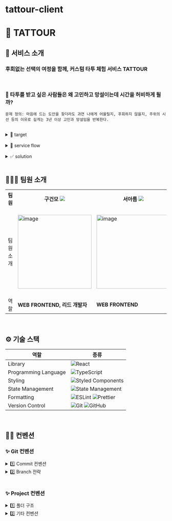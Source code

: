 # tattour-client

# 🦋 TATTOUR

## 📱 서비스 소개

### 후회없는 선택의 여정을 함께, 커스텀 타투 체험 서비스 TATTOUR

<br/>

### 🔎 타투를 받고 싶은 사람들은 왜 고민하고 망설이는데 시간을 허비하게 될까?

    문제 정의: 마음에 드는 도안을 찾더라도 과연 나에게 어울릴지, 후회하지 않을지, 주위의 시선 등의 이유로 길게는 3년 이상 고민과 망설임을 반복한다.

<br/>

<details>
<summary> 👀 target </summary>
	
- 타투를 하고 싶지만, 과연 후회하지 않을지. 고민과 망설임을 반복하며 리소스를 허비하는 고객
    
- 고민하는 도안 또는 개체를 [타투스티커]라는 수단을 통해 미리 부위에 부착하고 생활하며, 다양한 고민의 이유를 현실적으로 해결하고 해소할 수 있을 것임.

</details>

<br />

<details>
<summary>📍 service flow </summary>
	
1. 유저 로그인
    - 소셜 로그인 기능
    - 로그인 성공 시, 회원 전용 홈 화면으로 이동
	
2. `포인트`를 활용한 결제 서비스
    - 포인트가 구매 금액보다 적으면, 계좌로 구매 금액을 송금하여 포인트 충전 후 결제 가능
	
3. `커스텀 도안`의 유무에 따라 주문 페이지 및 금액이 달라짐.
	
4. `내 타투` 페이지에서 찜 목록과 주문 목록 화인 가능.
</details>

<br />

<details>
<summary>✅ solution</summary>
가상으로 체험해본다면, 더 나아가 생활해본다면 고민의 장벽을 대폭 낮출 수 있을 것이라고 판단함.

- `효율적인` 고민과 탐색 🔎

  - 타투스티커를 통해 타투 고민의 과정 단축 가능.

- `현실적인` 결정 💡

  - 체험과 생활을 통해 고객의 상황에 맞는 현실적인 결정 가능.

- `개인화 맞춤화` 경험 🪄
  - 개인이 고민하는 이유/상황에 맞는 직접적인 선택 및 결정 경험 가능.

<br />

즉! 소비자가 고민되는 모든 것들을 직접 타투스티커로 체험하며, 고민의 효율성을 높이는 커스터마이징된 타투를 선택 및 체험 가능.

</details>

<br/>

## 🙋🏻‍♀️ 팀원 소개

<div align="center">
	<table>
<th>팀원</th>
  <th>구건모  <a href="https://github.com/gunom"><img src="https://img.shields.io/badge/Github-181717?style=flat-square&logo=Github&logoColor=white&link=https://github.com/ljh0608"/></a>  </th>
	<th>서아름 <a href="https://github.com/Arooming"><img src="https://img.shields.io/badge/Github-181717?style=flat-square&logo=Github&logoColor=white&link=https://github.com/hae2ni"/></a>  </th>
    <th> 유지민 <a href="https://github.com/urjimyu"><img src="https://img.shields.io/badge/Github-181717?style=flat-square&logo=Github&logoColor=white&link=https://github.com/Yeonseo-Jo"/></a>  </th>
  <th> 조승희 <a href="https://github.com/lydiacho"><img src="https://img.shields.io/badge/Github-181717?style=flat-square&logo=Github&logoColor=white&link=https://github.com/Yeonseo-Jo"/></a>  </th>
  <th> 조연서 <a href="https://github.com/Yeonseo-Jo"><img src="https://img.shields.io/badge/Github-181717?style=flat-square&logo=Github&logoColor=white&link=https://github.com/Yeonseo-Jo"/></a>  </th>
	<tr>
	<td> 팀원 소개 </td>
		<td> <img width="230" alt="image" src="https://user-images.githubusercontent.com/80264647/252587166-85b4b938-e123-4a83-ad4b-ce3b7e28cd52.jpeg">
 </td>
		<td> <img width="230" alt="image" src="https://avatars.githubusercontent.com/u/80264647?v=4"></td>  
		<td><img width="230" height="270" alt="image" src="https://github.com/TEAM-TATTOUR/tattour-client/assets/92876819/11be19b8-442b-4d7b-9a0d-266d92a8ae03"></td>
        <td> <img width="230" alt="image" src="https://avatars.githubusercontent.com/u/81505421?v=4"></td>  
		<td><img width="230" height="270" alt="image" src="https://github.com/SopkathonTeam2/Client/assets/77691829/4828df0b-3fad-44bd-a243-7682687aff66"></td>
	</tr>
	<tr>
	<td> 역할 </td>
	<td>
		<strong>WEB FRONTEND, 리드 개발자</strong>
	</td>
	<td>
		<strong>WEB FRONTEND</strong>
	</td>
	<td>
		<strong>WEB FRONTEND</strong>
	</td>
    <td>
		<strong>WEB FRONTEND</strong>
	</td>
    <td>
		<strong>WEB FRONTEND</strong>
	</td>
    </tr>
	</table>
</div>

<br/>

## ⚙️ 기술 스택

<div align="center">

| 역할                 | 종류                                                                                                                                                                                                              |
| -------------------- | ----------------------------------------------------------------------------------------------------------------------------------------------------------------------------------------------------------------- |
| Library              | ![React](https://img.shields.io/badge/React-61DAFB?style=for-the-badge&logo=React&logoColor=black)                                                                                                                |
| Programming Language | ![TypeScript](https://img.shields.io/badge/TypeScript-3178C6.svg?style=for-the-badge&logo=TypeScript&logoColor=white)                                                                                             |
| Styling              | ![Styled Components](https://img.shields.io/badge/styled--components-DB7093?style=for-the-badge&logo=styled-components&logoColor=white)                                                                           |
| State Management     | ![State Management](https://img.shields.io/badge/recoil-f26b00?style=for-the-badge&logo=Recoil)                                                                                                                   |
| Formatting           | ![ESLint](https://img.shields.io/badge/ESLint-4B3263?style=for-the-badge&logo=eslint&logoColor=white) ![Prettier](https://img.shields.io/badge/Prettier-F7B93E?style=for-the-badge&logo=prettier&logoColor=white) |
| Version Control      | ![Git](https://img.shields.io/badge/git-%23F05033.svg?style=for-the-badge&logo=git&logoColor=white) ![GitHub](https://img.shields.io/badge/github-%23121011.svg?style=for-the-badge&logo=github&logoColor=white)  |

</div>

<br/>

## ✍🏻 컨벤션

### ✨ Git 컨벤션

<details>
<summary> 1️⃣ Commit 컨벤션  </summary>

- 기본적인것 (feat, fix, chore, ..) 중점적으로 지키기!

| 제목     | 내용                                        |
| -------- | ------------------------------------------- |
| init     | 브랜치 첫 커밋                              |
| feat     | 새로운 기능에 대한 커밋                     |
| fix      | 버그 수정에 대한 커밋                       |
| build    | 빌드 관련 파일 수정에 대한 커밋             |
| chore    | 그 외 자잘한 수정에 대한 커밋               |
| docs     | 문서 수정에 대한 커밋                       |
| style    | style: 코드 스타일 혹은 포맷 등에 관한 커밋 |
| refactor | 코드 리팩토링에 대한 커밋                   |

</details>

<details>
<summary> 2️⃣ Branch 전략 </summary>
  
```  
1. feature 브랜치를 파고 페이지 단위로 이름 생성 ex)feature/LoginPage

2. feature 브랜치 하위에 이슈 번호를 포함한 기능 단위 브랜치 생성 ex)LoginPage/#6-login

3. develop 브랜치 만들어서 페이지 단위 브랜치는 dev브랜치로 merge

4. 개발이 최종적으로 끝나면 main에 dev 브랜치 merge

5. 개발단계에서 merge가 이루어지면 develop pull 받아오기 !

````

</details>

<br/>

### ✨ Project 컨벤션

<details>
<summary >1️⃣ 폴더 구조 </summary>

* 공통 컴포넌트를 분리
* 페이지 단위로 러프하게 분리

```tsx
├── public 🗂 썸네일 이미지, 로고 이미지 저장
├── .eslintrc.cjs ✨ 린트 설정
├── .prettierrc.cjs ✨ 프리티어 설정
├── package.json 📦 설치된 패키지를 관리하는 파일
└── src
    ├── App.tsx ✡️ 앱의 라우팅과 글로벌 스타일 지정
    │
    ├── main.tsx
    │
    ├── Router.tsx ✡️ 라우터 설정
    │
    ├── assets
    │   ├── icon 🖼 이미지 파일들 저장
    │   ├── └── svgs 🌁 svg 파일들 저장
    │
    ├── components 🗂 컴포넌트들 저장
    │   ├── modal 🗂 모달 컴포넌트들
    │   └── Login.tsx
    │
    ├── pages 🗂 라우팅 시 보여질 페이지 컴포넌트 저장
    │   └── LoginPage.tsx
    │
    ├── recoil 🗂 리코일 관련 파일들 저장
    │   ├── atoms 🗂 atom들 저장
    │   └── seletors 🗂 selector들 저장
    │
    ├── styles 🗂 전역 스타일 관련 파일들 저장
    │   ├── GlobalStyle.js
    │   ├── modal.css
    │   └── color.js
    │
    ├── utils 🗂 util 함수 관련 파일들 저장
    │   └── apis 🗂 api 함수 관련 파일들 저장
 

````

</details>

<details>
<summary >2️⃣ 기타 컨벤션 </summary>

#### (1) 🎨 Style 속성

```
1.  레이아웃 속성 (display, position, float 등)

2.  박스 모델 속성 (width, height, margin, padding, border 등)

3.  시각 관련 속성 (background-color, background-image, box-shadow 등)

4.  글꼴 관련 속성 (font-size, font-family, color, text-align, text-transform 등)

5.  기타 속성 (opacity, cursor, overflow, z-index, transition, animation 등)
```

- CSS : Styled component 사용
- theme와 globalStyle 사용 (`theme` : colors, font ~ )
- rem을 위주로 적용.

<br/>

#### 🫡 기타 컨벤션

- 화살표 함수형태 (`const ~~~ () => { } )` ) 로 사용.
  - `rsc` 컴포넌트 단축키 사용
- event 함수는 `handle(Action)(Component)`
- 변수명 : `카멜케이스` / 상수데이터 : `대문자` / Component명 :`파스칼`
- 절대경로 사용 (`src` 기준)
</details>

